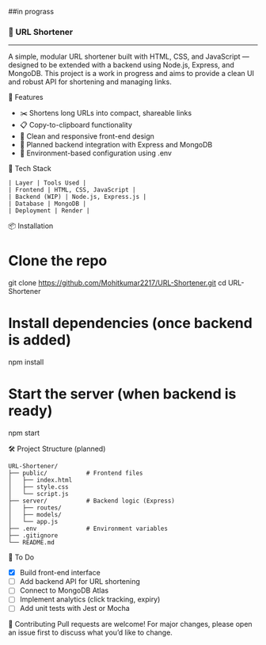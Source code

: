 ##in prograss
### 🔗 URL Shortener
---
A simple, modular URL shortener built with HTML, CSS, and JavaScript — designed to be extended with a backend using Node.js, Express, and MongoDB. This project is a work in progress and aims to provide a clean UI and robust API for shortening and managing links.

🚀 Features
- ✂️ Shortens long URLs into compact, shareable links
- 📋 Copy-to-clipboard functionality
- 🎨 Clean and responsive front-end design
- 🧱 Planned backend integration with Express and MongoDB
- 🔐 Environment-based configuration using .env

🧰 Tech Stack
```
| Layer | Tools Used | 
| Frontend | HTML, CSS, JavaScript | 
| Backend (WIP) | Node.js, Express.js | 
| Database | MongoDB | 
| Deployment | Render | 
```


📦 Installation
# Clone the repo
git clone https://github.com/Mohitkumar2217/URL-Shortener.git
cd URL-Shortener

# Install dependencies (once backend is added)
npm install

# Start the server (when backend is ready)
npm start



🛠️ Project Structure (planned)
```
URL-Shortener/
├── public/           # Frontend files
│   ├── index.html
│   ├── style.css
│   └── script.js
├── server/           # Backend logic (Express)
│   ├── routes/
│   ├── models/
│   └── app.js
├── .env              # Environment variables
├── .gitignore
└── README.md
```

📌 To Do
- [x] Build front-end interface
- [ ] Add backend API for URL shortening
- [ ] Connect to MongoDB Atlas
- [ ] Implement analytics (click tracking, expiry)
- [ ] Add unit tests with Jest or Mocha

🤝 Contributing
Pull requests are welcome! For major changes, please open an issue first to discuss what you’d like to change.
